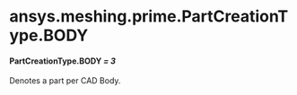 # ansys.meshing.prime.PartCreationType.BODY



#### PartCreationType.BODY *= 3*

Denotes a part per CAD Body.

<!-- !! processed by numpydoc !! -->
